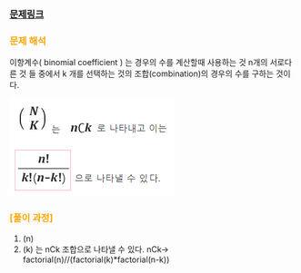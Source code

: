     
### [문제링크](https://www.acmicpc.net/problem/11050)

### <span style="color:orange"> 문제 해석 </span>
이항계수( binomial coefficient ) 는 경우의 수를 계산할때 사용하는 것
 n개의 서로다른 것 들 중에서 k 개를 선택하는 것의 조합(combination)의 경우의 수를
 구하는 것이다.
 
![img.png](img.png)

### 

### <span style="color:orange"> [풀이 과정] </span>
1. (n)
2. (k) 는 nCk 조합으로 나타낼 수 있다.
nCk-> factorial(n)//(factorial(k)*factorial(n-k))